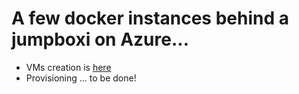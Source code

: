 # A few docker instances behind a jumpboxi on Azure...

* VMs creation is [here](vm_creation)
* Provisioning ... to be done!
